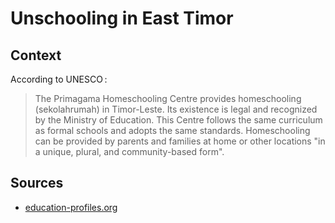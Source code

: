 # Unschooling in East Timor

## Context

According to UNESCO :

> The Primagama Homeschooling Centre provides homeschooling (sekolahrumah) in Timor-Leste. Its existence is legal and recognized by the Ministry of Education. This Centre follows the same curriculum as formal schools and adopts the same standards. Homeschooling can be provided by parents and families at home or other locations "in a unique, plural, and community-based form".
> 

## Sources

* [education-profiles.org](https://education-profiles.org/eastern-and-south-eastern-asia/timor-leste/~non-state-actors-in-education)

